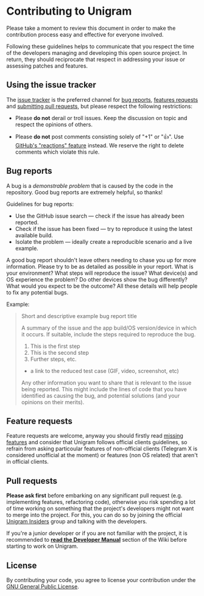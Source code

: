 # Contributing to Unigram
Please take a moment to review this document in order to make the contribution process easy and effective for everyone involved.

Following these guidelines helps to communicate that you respect the time of the developers managing and developing this open source project. In return, they should reciprocate that respect in addressing your issue or assessing patches and features.

## Using the issue tracker
The [issue tracker](https://github.com/UnigramDev/Unigram/issues) is the preferred channel for [bug reports](#bug-reports), [features requests](#feature-requests) and [submitting pull requests](#pull-requests), but please respect the following restrictions:

* Please **do not** derail or troll issues. Keep the discussion on topic and respect the opinions of others.

* Please **do not** post comments consisting solely of "+1" or "👍". Use [GitHub's "reactions" feature](https://github.com/blog/2119-add-reactions-to-pull-requests-issues-and-comments) instead. We reserve the right to delete comments which violate this rule.

## Bug reports
A bug is a _demonstrable problem_ that is caused by the code in the repository. Good bug reports are extremely helpful, so thanks!

Guidelines for bug reports:

* Use the GitHub issue search — check if the issue has already been reported.
* Check if the issue has been fixed — try to reproduce it using the latest available build.
* Isolate the problem — ideally create a reproducible scenario and a live example.

A good bug report shouldn't leave others needing to chase you up for more information. Please try to be as detailed as possible in your report. What is your environment? What steps will reproduce the issue? What device(s) and OS experience the problem? Do other devices show the bug differently? What would you expect to be the outcome? All these details will help people to fix any potential bugs.

Example:

>Short and descriptive example bug report title
>
>A summary of the issue and the app build/OS version/device in which it occurs. If suitable, include the steps required to reproduce the bug.
>
>1. This is the first step
>2. This is the second step
>3. Further steps, etc.
>
>- a link to the reduced test case (GIF, video, screenshot, etc)
>
>Any other information you want to share that is relevant to the issue being reported. This might include the lines of code that you have identified as causing the bug, and potential solutions (and your opinions on their merits).

## Feature requests
Feature requests are welcome, anyway you should firstly read [missing features](https://github.com/UnigramDev/Unigram/wiki/Missing-features) and consider that Unigram follows official clients guidelines, so refrain from asking particoular features of non-official clients (Telegram X is considered unofficial at the moment) or features (non OS related) that aren't in official clients.

## Pull requests
**Please ask first** before embarking on any significant pull request (e.g. implementing features, refactoring code), otherwise you risk spending a lot of time working on something that the project's developers might not want to merge into the project. For this, you can do so by joining the official [Unigram Insiders](https://t.me/joinchat/AAAAAD851oqVwhp9oy9WbQ) group and talking with the developers.

If you're a junior developer or if you are not familiar with the project, it is recommended to **[read the Developer Manual](https://github.com/UnigramDev/Unigram/wiki/Developer-Manual:-Introduction)** section of the Wiki before starting to work on Unigram.

## License
By contributing your code, you agree to license your contribution under the [GNU General Public License](https://github.com/UnigramDev/Unigram/blob/develop/LICENSE). 
